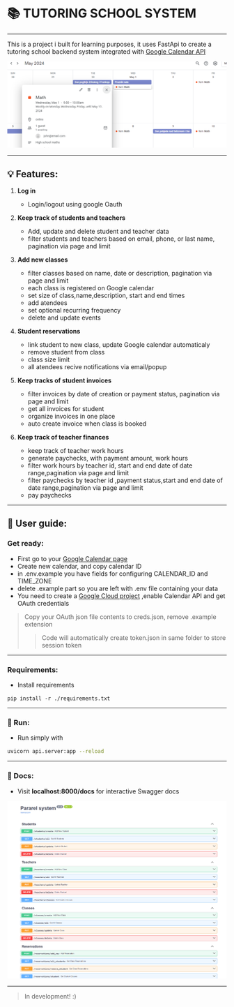 # :books: TUTORING SCHOOL SYSTEM
___

This is  a project i built for learning purposes, it uses FastApi to create a  tutoring school backend
system integrated with [Google Calendar API](https://developers.google.com/calendar/api/guides/overview)

<img src="./github_images/calendar.PNG" width="800">

___

## :bulb: Features:

1. **Log in**
   - Login/logout using google Oauth

   

2. **Keep track of students and teachers**
    - Add, update and delete student and teacher data
    - filter students and teachers based on email, phone, or last name, pagination via page and limit


3. **Add new classes**
    - filter classes based on name, date or description, pagination via page and limit 
    - each class is registered on Google calendar
    - set size of class,name,description, start and end times
    - add atendees
    - set optional recurring frequency
    - delete and update events


4. **Student reservations**
    - link student to new class, update Google calendar automaticaly
    - remove student from class
    - class size limit
    - all atendees recive notifications via email/popup


5. **Keep tracks of student invoices**
    - filter invoices by date of creation or payment status, pagination via page and limit
    - get all invoices for student
    - organize invoices in one place
    - auto create invoice when class is booked


6. **Keep track of teacher finances**
   - keep track of teacher work hours
   - generate paychecks, with payment amount, work hours
   - filter work hours by teacher id, start and end date of date range,pagination via page and limit
   - filter paychecks by teacher id ,payment status,start and end date of date range,pagination via page and limit
   - pay paychecks

___
## :book: User guide:

### Get ready:
- First go to your [Google Calendar page ](https://calendar.google.com/)
- Create new calendar, and copy calendar ID
- in .env.example you have fields for configuring CALENDAR_ID and TIME_ZONE
- delete .example part so you are left with .env file containing your data
- You need to create a [Google Cloud project](https://developers.google.com/calendar/api/quickstart/python) 
   ,enable Calendar API and get OAuth credentials
> Copy your OAuth json file contents to creds.json, remove .example extension
>>Code will automatically create token.json in same folder to store session token
___
### Requirements:
- Install requirements

```bsh
pip install -r ./requirements.txt
```
___

### :rocket: Run:
- Run simply with 

```bash
uvicorn api.server:app --reload
```
___

### :page_with_curl: Docs:

- Visit **localhost:8000/docs** for interactive Swagger docs

<img src="./github_images/naslovna.PNG" width="600"> 


___
> In development! :)